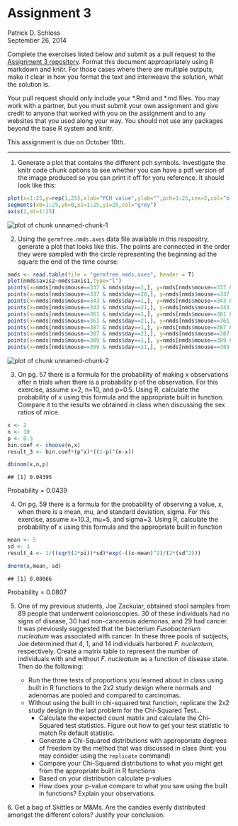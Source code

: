 # Assignment 3
Patrick D. Schloss  
September 26, 2014  

Complete the exercises listed below and submit as a pull request to the [Assignment 3 repository](http://www.github.com/microbialinformatics/assignment03).  Format this document approapriately using R markdown and knitr. For those cases where there are multiple outputs, make it clear in how you format the text and interweave the solution, what the solution is.

Your pull request should only include your *.Rmd and *.md files. You may work with a partner, but you must submit your own assignment and give credit to anyone that worked with you on the assignment and to any websites that you used along your way. You should not use any packages beyond the base R system and knitr.

This assignment is due on October 10th.

------

1.  Generate a plot that contains the different pch symbols. Investigate the knitr code chunk options to see whether you can have a pdf version of the image produced so you can print it off for yoru reference. It should look like this:

   

```r
plot(x=1:25,y=rep(1,25),xlab="PCH value",ylab="",pch=1:25,cex=2,col="black",type="p", main="PCH Symbols",axes=F)
segments(x0=1:25,y0=0,x1=1:25,y1=25,col="grey")
axis(1,at=1:25)
```

![plot of chunk unnamed-chunk-1](./README_files/figure-html/unnamed-chunk-1.png) 


2.  Using the `germfree.nmds.axes` data file available in this respositry, generate a plot that looks like this. The points are connected in the order they were sampled with the circle representing the beginning ad the square the end of the time course:

    

```r
nmds <- read.table(file = "germfree.nmds.axes", header = T)
plot(nmds$axis2~nmds$axis1,type="l")
points(x=nmds[nmds$mouse==337 & nmds$day==1,], y=nmds[nmds$mouse==337 & nmds$day==1,], pch=16, col="black")
points(x=nmds[nmds$mouse==337 & nmds$day==20,], y=nmds[nmds$mouse==337 & nmds$day==20,], pch=15, col="black")
points(x=nmds[nmds$mouse==343 & nmds$day==1,], y=nmds[nmds$mouse==343 & nmds$day==1,], pch=16, col="blue")
points(x=nmds[nmds$mouse==343 & nmds$day==21,], y=nmds[nmds$mouse==343 & nmds$day==21,], pch=15, col="blue")
points(x=nmds[nmds$mouse==361 & nmds$day==1,], y=nmds[nmds$mouse==361 & nmds$day==1,], pch=16, col="red")
points(x=nmds[nmds$mouse==361 & nmds$day==21,], y=nmds[nmds$mouse==361 & nmds$day==21,], pch=15, col="red")
points(x=nmds[nmds$mouse==387 & nmds$day==1,], y=nmds[nmds$mouse==387 & nmds$day==1,], pch=16, col="green")
points(x=nmds[nmds$mouse==387 & nmds$day==21,], y=nmds[nmds$mouse==387 & nmds$day==21,], pch=15, col="green")
points(x=nmds[nmds$mouse==389 & nmds$day==1,], y=nmds[nmds$mouse==389 & nmds$day==1,], pch=16, col="brown")
points(x=nmds[nmds$mouse==389 & nmds$day==21,], y=nmds[nmds$mouse==389 & nmds$day==21,], pch=15, col="brown")
```

![plot of chunk unnamed-chunk-2](./README_files/figure-html/unnamed-chunk-2.png) 


3.  On pg. 57 there is a formula for the probability of making x observations after n trials when there is a probability p of the observation.  For this exercise, assume x=2, n=10, and p=0.5.  Using R, calculate the probability of x using this formula and the appropriate built in function. Compare it to the results we obtained in class when discussing the sex ratios of mice.


```r
x <- 2
n <- 10
p <- 0.5
bin.coef <- choose(n,x)
result_3 <- bin.coef*(p^x)*((1-p)^(n-x))

dbinom(x,n,p)
```

```
## [1] 0.04395
```
Probability = 0.0439 

4.  On pg. 59 there is a formula for the probability of observing a value, x, when there is a mean, mu, and standard deviation, sigma.  For this exercise, assume x=10.3, mu=5, and sigma=3.  Using R, calculate the probability of x using this formula and the appropriate built in function

```r
mean <- 5
sd <- 3
result_4 <- 1/((sqrt(2*pi))*sd)*exp(-((x-mean)^2)/(2*(sd^2)))

dnorm(x,mean, sd)
```

```
## [1] 0.08066
```
Probability = 0.0807 



5.  One of my previous students, Joe Zackular, obtained stool samples from 89 people that underwent colonoscopies.  30 of these individuals had no signs of disease, 30 had non-cancerous ademonas, and 29 had cancer.  It was previously suggested that the bacterium *Fusobacterium nucleatum* was associated with cancer.  In these three pools of subjects, Joe determined that 4, 1, and 14 individuals harbored *F. nucleatum*, respectively. Create a matrix table to represent the number of individuals with and without _F. nucleatum_ as a function of disease state.  Then do the following:

    * Run the three tests of proportions you learned about in class using built in R  functions to the 2x2 study design where normals and adenomas are pooled and compared to carcinomas.
    * Without using the built in chi-squared test function, replicate the 2x2 study design in the last problem for the Chi-Squared Test...
      * Calculate the expected count matrix and calculate the Chi-Squared test statistics. Figure out how to get your test statistic to match Rs default statistic.
      *	Generate a Chi-Squared distributions with approporiate degrees of freedom by the method that was discussed in class (hint: you may consider using the `replicate` command)
      * Compare your Chi-Squared distributions to what you might get from the appropriate built in R functions
      * Based on your distribution calculate p-values
      * How does your p-value compare to what you saw using the built in functions? Explain your observations.


6\.  Get a bag of Skittles or M&Ms.  Are the candies evenly distributed amongst the different colors?  Justify your conclusion.

